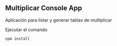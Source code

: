## Multiplicar Console App

Aplicación para listar y generar tablas de multiplicar

Ejecutar el comando 

```
npm install
```
